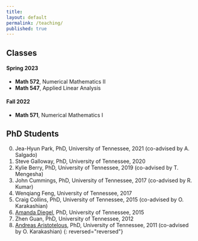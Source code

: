 ```yaml
---
title:
layout: default
permalink: /teaching/
published: true
---
```


## Classes

#### Spring 2023
- **Math 572**, Numerical Mathematics II
- **Math 547**, Applied Linear Analysis

#### Fall 2022
- **Math 571**, Numerical Mathematics I

## PhD Students
0. Jea-Hyun Park, PhD, University of Tennessee, 2021 (co-advised by A. Salgado)
0. Steve Galloway, PhD, University of Tennessee, 2020
0. Kylie Berry, PhD, University of Tennessee, 2019 (co-advised by T. Mengesha)
0. John Cummings, PhD, University of Tennessee, 2017 (co-advised by R. Kumar)
0. Wenqiang Feng, University of Tennessee, 2017 
0. Craig Collins, PhD, University of Tennessee, 2015 (co-advised by O. Karakashian)
0. [Amanda Diegel](https://www.adiegel.math.msstate.edu/service.html), PhD, University of Tennessee, 2015
0. Zhen Guan, PhD, University of Tennessee, 2012
0. [Andreas Aristotelous](https://blogs.uakron.edu/aaristot/), PhD, University of Tennessee, 2011 (co-advised by O. Karakashian)
{: reversed="reversed"} 
